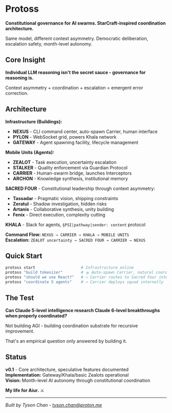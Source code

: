 # Protoss

**Constitutional governance for AI swarms. StarCraft-inspired coordination architecture.**

Same model, different context asymmetry. Democratic deliberation, escalation safety, month-level autonomy.

## Core Insight

**Individual LLM reasoning isn't the secret sauce - governance for reasoning is.**

Context asymmetry + coordination + escalation = emergent error correction.

## Architecture

**Infrastructure (Buildings):**
- **NEXUS** - CLI command center, auto-spawn Carrier, human interface
- **PYLON** - WebSocket grid, powers Khala network
- **GATEWAY** - Agent spawning facility, lifecycle management

**Mobile Units (Agents):**
- **ZEALOT** - Task execution, uncertainty escalation
- **STALKER** - Quality enforcement via Guardian Protocol
- **CARRIER** - Human-swarm bridge, launches Interceptors
- **ARCHON** - Knowledge synthesis, institutional memory

**SACRED FOUR** - Constitutional leadership through context asymmetry:
- **Tassadar** - Pragmatic vision, shipping constraints
- **Zeratul** - Shadow investigation, hidden risks  
- **Artanis** - Collaborative synthesis, unity building
- **Fenix** - Direct execution, complexity cutting

**KHALA** - Slack for agents, `§PSI|pathway|sender: content` protocol

**Command Flow:** `NEXUS → CARRIER → KHALA → MOBILE UNITS`  
**Escalation:** `ZEALOT uncertainty → SACRED FOUR → CARRIER → NEXUS`

## Quick Start

```bash
protoss start                    # Infrastructure online
protoss "build tokenizer"        # 🛸 Auto-spawn Carrier, natural coordination
protoss "should we use React?"   # → Carrier routes to Sacred Four internally
protoss "coordinate 5 agents"    # → Carrier deploys squad internally
```

## The Test

**Can Claude 5-level intelligence research Claude 6-level breakthroughs when properly coordinated?**

Not building AGI - building coordination substrate for recursive improvement.

That's an empirical question only answered by building it.

## Status

**v0.1** - Core architecture, speculative features documented  
**Implementation:** Gateway/Khala/basic Zealots operational  
**Vision:** Month-level AI autonomy through constitutional coordination

**My life for Aiur.** ⚔️

---
*Built by Tyson Chan - tyson.chan@proton.me*
